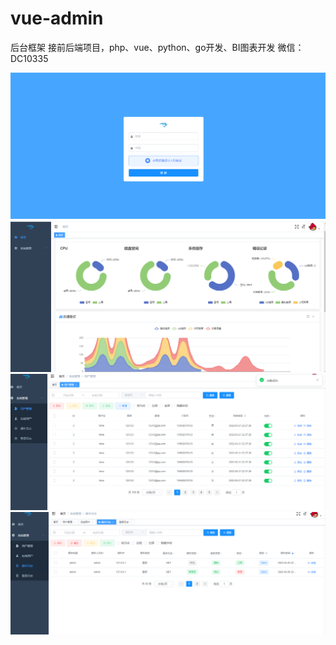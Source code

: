 # vue-admin
后台框架
接前后端项目，php、vue、python、go开发、BI图表开发
微信：DC10335

<img src="https://github.com/FONIA/vue-admin/blob/main/1.png" />
<img src="https://github.com/FONIA/vue-admin/blob/main/2.png" />
<img src="https://github.com/FONIA/vue-admin/blob/main/3.png" />
<img src="https://github.com/FONIA/vue-admin/blob/main/4.png" />
